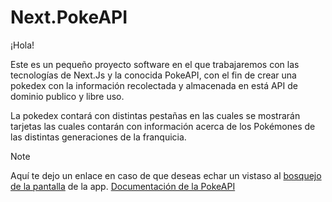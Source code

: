# Next.PokeAPI

¡Hola! 

Este es un pequeño proyecto software en el que trabajaremos con las tecnologías de Next.Js y la conocida PokeAPI, con el fin de crear una pokedex con la información recolectada y almacenada en está API de dominio publico y libre uso.

La pokedex contará con distintas pestañas en las cuales se mostrarán tarjetas las cuales contarán con información acerca de los Pokémones de las distintas generaciones de la franquicia.

>[!NOTE]
> Aquí te dejo un enlace en caso de que deseas echar un vistaso al [bosquejo de la pantalla](https://drive.google.com/file/d/1qfPL320FuuybS2_5o7AVxUJDO0MuunRF/view?usp=sharing) de la app.
> [Documentación de la PokeAPI](https://pokeapi.co/docs/v2)
